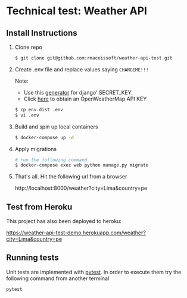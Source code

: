 # Technical test: Weather API

## Install Instructions

1. Clone repo

    ```bash
    $ git clone git@github.com:rmaceissoft/weather-api-test.git
    ```

2.  Create .env file and replace values saying `CHANGEME!!!`

    Note:
    - Use this [generator](https://djecrety.ir/) for django' SECRET_KEY.
    - Click [here](https://home.openweathermap.org/api_keys) to obtain an OpenWeatherMap API KEY 
    
    ```bash
    $ cp env.dist .env
    $ vi .env
    ```
    
3. Build and spin up local containers
    ```bash
    $ docker-compose up -d
    ```

4. Apply migrations
    ```bash
    # run the following command
    $ docker-compose exec web python manage.py migrate
    ```

5. That's all. Hit the following url from a browser
    
    http://localhost:8000/weather?city=Lima&country=pe
    
## Test from Heroku

This project has also been deployed to heroku:

https://weather-api-test-demo.herokuapp.com/weather?city=Lima&country=pe 


## Running tests

Unit tests are implemented with [pytest](https://docs.pytest.org/). In order to execute them
try the following command from another terminal
    
```bash    
pytest
```     
